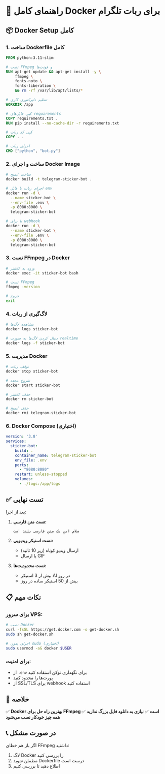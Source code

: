 # 🐳 راهنمای کامل Docker برای ربات تلگرام

## 📦 Docker Setup کامل

### 1. ساخت Dockerfile کامل

```dockerfile
FROM python:3.11-slim

# نصب FFmpeg و فونت‌ها
RUN apt-get update && apt-get install -y \
    ffmpeg \
    fonts-noto \
    fonts-liberation \
    && rm -rf /var/lib/apt/lists/*

# تنظیم دایرکتوری کاری
WORKDIR /app

# کپی فایل‌های requirements
COPY requirements.txt .
RUN pip install --no-cache-dir -r requirements.txt

# کپی کد ربات
COPY . .

# اجرای ربات
CMD ["python", "bot.py"]
```

### 2. ساخت و اجرای Docker Image

```bash
# ساخت ایمیج
docker build -t telegram-sticker-bot .

# اجرای ربات با فایل env
docker run -d \
  --name sticker-bot \
  --env-file .env \
  -p 8080:8080 \
  telegram-sticker-bot

# یا برای webhook
docker run -d \
  --name sticker-bot \
  --env-file .env \
  -p 8080:8080 \
  telegram-sticker-bot
```

### 3. تست FFmpeg در Docker

```bash
# ورود به کانتینر
docker exec -it sticker-bot bash

# تست FFmpeg
ffmpeg -version

# خروج
exit
```

### 4. لاگ‌گیری از ربات

```bash
# مشاهده لاگ‌ها
docker logs sticker-bot

# دنبال کردن لاگ‌ها به صورت realtime
docker logs -f sticker-bot
```

### 5. مدیریت Docker

```bash
# توقف ربات
docker stop sticker-bot

# شروع مجدد
docker start sticker-bot

# حذف کانتینر
docker rm sticker-bot

# حذف ایمیج
docker rmi telegram-sticker-bot
```

### 6. Docker Compose (اختیاری)

```yaml
version: '3.8'
services:
  sticker-bot:
    build: .
    container_name: telegram-sticker-bot
    env_file: .env
    ports:
      - "8080:8080"
    restart: unless-stopped
    volumes:
      - ./logs:/app/logs
```

## ✅ تست نهایی

بعد از اجرا:

1. **تست متن فارسی:**
   ```
   سلام این یک متن فارسی بلند است
   ```

2. **تست استیکر ویدیویی:**
   - ارسال ویدیو کوتاه (زیر 10 ثانیه)
   - یا ارسال GIF

3. **تست محدودیت‌ها:**
   - بیش از 3 استیکر AI در روز
   - بیش از 50 استیکر ساده در روز

## 📋 نکات مهم

### برای سرور VPS:
```bash
# نصب Docker
curl -fsSL https://get.docker.com -o get-docker.sh
sudo sh get-docker.sh

# اجرای بدون sudo (اختیاری)
sudo usermod -aG docker $USER
```

### برای امنیت:
- از `.env` برای نگهداری توکن استفاده کنید
- پورت‌ها را محدود کنید
- از SSL/TLS برای webhook استفاده کنید

## 🎯 خلاصه

✅ **Docker بهترین راه حل برای FFmpeg است**
✅ **نیازی به دانلود فایل بزرگ ندارید**
✅ **همه چیز خودکار نصب می‌شود**

## 📞 در صورت مشکل

اگر باز هم خطای FFmpeg داشتید:
1. لاگ Docker را بررسی کنید
2. مطمئن شوید Dockerfile درست است
3. اطلاع دهید تا بررسی کنیم